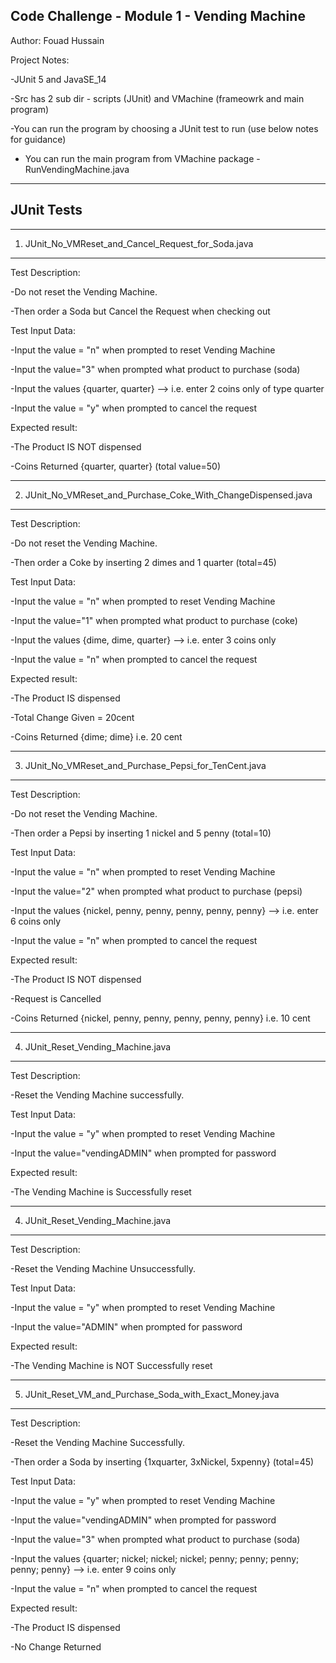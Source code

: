 Code Challenge - Module 1 - Vending Machine
-----------------------------------------------------------------------------------
Author: Fouad Hussain

Project Notes: 

-JUnit 5 and JavaSE_14

-Src has 2 sub dir - scripts (JUnit) and VMachine (frameowrk and main program)

-You can run the program by choosing a JUnit test to run (use below notes for guidance)

- You can run the main program from VMachine package - RunVendingMachine.java

------------------------------------------------------------------------------------
JUnit Tests
------------------------------------------------------------------------------------

----------------------------------------------------
1. JUnit_No_VMReset_and_Cancel_Request_for_Soda.java
----------------------------------------------------
Test Description: 

-Do not reset the Vending Machine. 

-Then order a Soda but Cancel the Request when checking out

Test Input Data:

-Input the value = "n" when prompted to reset Vending Machine

-Input the value="3" when prompted what product to purchase (soda)

-Input the values {quarter, quarter} --> i.e. enter 2 coins only of type quarter

-Input the value = "y" when prompted to cancel the request

Expected result:

-The Product IS NOT dispensed

-Coins Returned {quarter, quarter} (total value=50)


----------------------------------------------------
2. JUnit_No_VMReset_and_Purchase_Coke_With_ChangeDispensed.java
----------------------------------------------------
Test Description: 

-Do not reset the Vending Machine. 

-Then order a Coke by inserting 2 dimes and 1 quarter (total=45)

Test Input Data:

-Input the value = "n" when prompted to reset Vending Machine

-Input the value="1" when prompted what product to purchase (coke)

-Input the values {dime, dime, quarter} --> i.e. enter 3 coins only

-Input the value = "n" when prompted to cancel the request

Expected result:

-The Product IS dispensed

-Total Change Given = 20cent

-Coins Returned {dime; dime} i.e. 20 cent




----------------------------------------------------
3. JUnit_No_VMReset_and_Purchase_Pepsi_for_TenCent.java
----------------------------------------------------
Test Description: 

-Do not reset the Vending Machine. 

-Then order a Pepsi by inserting 1 nickel and 5 penny (total=10)

Test Input Data:

-Input the value = "n" when prompted to reset Vending Machine

-Input the value="2" when prompted what product to purchase (pepsi)

-Input the values {nickel, penny, penny, penny, penny, penny} --> i.e. enter 6 coins only

-Input the value = "n" when prompted to cancel the request

Expected result:

-The Product IS NOT dispensed

-Request is Cancelled

-Coins Returned {nickel, penny, penny, penny, penny, penny} i.e. 10 cent

----------------------------------------------------
4. JUnit_Reset_Vending_Machine.java
----------------------------------------------------
Test Description: 

-Reset the Vending Machine successfully. 

Test Input Data:

-Input the value = "y" when prompted to reset Vending Machine

-Input the value="vendingADMIN" when prompted for password

Expected result:

-The Vending Machine is Successfully reset

----------------------------------------------------
4. JUnit_Reset_Vending_Machine.java
----------------------------------------------------
Test Description: 

-Reset the Vending Machine Unsuccessfully. 

Test Input Data:

-Input the value = "y" when prompted to reset Vending Machine

-Input the value="ADMIN" when prompted for password

Expected result:

-The Vending Machine is NOT Successfully reset

----------------------------------------------------
5. JUnit_Reset_VM_and_Purchase_Soda_with_Exact_Money.java
----------------------------------------------------
Test Description: 

-Reset the Vending Machine Successfully. 

-Then order a Soda by inserting {1xquarter, 3xNickel, 5xpenny} (total=45)

Test Input Data:

-Input the value = "y" when prompted to reset Vending Machine

-Input the value="vendingADMIN" when prompted for password

-Input the value="3" when prompted what product to purchase (soda)

-Input the values {quarter; nickel; nickel; nickel; penny; penny; penny; penny; penny} --> i.e. enter 9 coins only

-Input the value = "n" when prompted to cancel the request

Expected result:

-The Product IS dispensed

-No Change Returned
